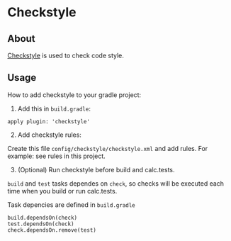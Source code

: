 # Checkstyle

## About
[Checkstyle](https://docs.gradle.org/current/userguide/checkstyle_plugin.html) is used to check code style.

## Usage

How to add checkstyle to your gradle project:

1. Add this in `build.gradle`:
```
apply plugin: 'checkstyle'
```

2. Add checkstyle rules:

Create this file `config/checkstyle/checkstyle.xml` and add rules.
For example: see rules in this project.

3. (Optional) Run checkstyle before build and calc.tests. 

`build` and `test` tasks dependes on `check`, so checks will be executed each time when you build or run calc.tests.

Task depencies are defined in `build.gradle`
```
build.dependsOn(check)
test.dependsOn(check)
check.dependsOn.remove(test)
```
